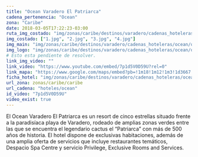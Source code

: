 ```yaml
---
title: "Ocean Varadero El Patriarca"
cadena_pertenencia: "Ocean"
zona: "Caribe"
date: 2018-03-05T17:22:23-03:00
ruta_img_costado: "img/zonas/caribe/destinos/varadero/cadenas_hoteleras/ocean/oceans_varadero_el_patriarca/imagenes_hotel/"
img_costado: ["1.jpg", "2.jpg", "3.jpg", "4.jpg"]
img_main: "img/zonas/caribe/destinos/varadero/cadenas_hoteleras/ocean/oceans_varadero_el_patriarca/oceans_varadero_el_patriarca.jpg"
img_logo: "img/zonas/caribe/destinos/varadero/cadenas_hoteleras/ocean/oceans_varadero_el_patriarca/logo_hotel/logo_ocean_varadero_el_patriarca.jpg"
# Esto esta pendiente de resolver.
link_img_video: ""
link_video: "https://www.youtube.com/embed/7p1d5V0D59U?rel=0"
link_mapa: "https://www.google.com/maps/embed?pb=!1m18!1m12!1m3!1d3667.1279733781557!2d-81.15144008502891!3d23.20200638486248!2m3!1f0!2f0!3f0!3m2!1i1024!2i768!4f13.1!3m3!1m2!1s0x88d39f69c5d01977%3A0xd0eb1c01cd44c9!2sOcean+Varadero+El+Patriarca!5e0!3m2!1ses!2scl!4v1520349096582"
ficha_hotel: "img/zonas/caribe/destinos/varadero/cadenas_hoteleras/ocean/oceans_varadero_el_patriarca/ocean_varadero_el_patriarca.pdf"
url_zona: zonas/caribe/caribe
url_cadena: "hoteles/ocean"
id_video: "7p1d5V0D59U"
video_exist: true
---
```

El Ocean Varadero El Patriarca es un resort de cinco estrellas situado frente a la paradisíaca playa de Varadero, rodeado de amplias zonas verdes entre las que se encuentra el legendario cactus el “Patriarca” con más de 500 años de historia. El hotel dispone de exclusivas habitaciones, además de una amplia oferta de servicios que incluye restaurantes temáticos, Despacio Spa Centre y servicio Privilege, Exclusive Rooms and Services.

